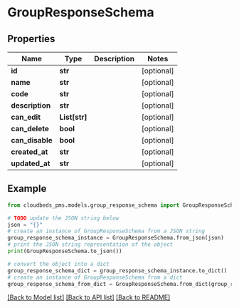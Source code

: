 # GroupResponseSchema


## Properties

Name | Type | Description | Notes
------------ | ------------- | ------------- | -------------
**id** | **str** |  | [optional] 
**name** | **str** |  | [optional] 
**code** | **str** |  | [optional] 
**description** | **str** |  | [optional] 
**can_edit** | **List[str]** |  | [optional] 
**can_delete** | **bool** |  | [optional] 
**can_disable** | **bool** |  | [optional] 
**created_at** | **str** |  | [optional] 
**updated_at** | **str** |  | [optional] 

## Example

```python
from cloudbeds_pms.models.group_response_schema import GroupResponseSchema

# TODO update the JSON string below
json = "{}"
# create an instance of GroupResponseSchema from a JSON string
group_response_schema_instance = GroupResponseSchema.from_json(json)
# print the JSON string representation of the object
print(GroupResponseSchema.to_json())

# convert the object into a dict
group_response_schema_dict = group_response_schema_instance.to_dict()
# create an instance of GroupResponseSchema from a dict
group_response_schema_from_dict = GroupResponseSchema.from_dict(group_response_schema_dict)
```
[[Back to Model list]](../README.md#documentation-for-models) [[Back to API list]](../README.md#documentation-for-api-endpoints) [[Back to README]](../README.md)


